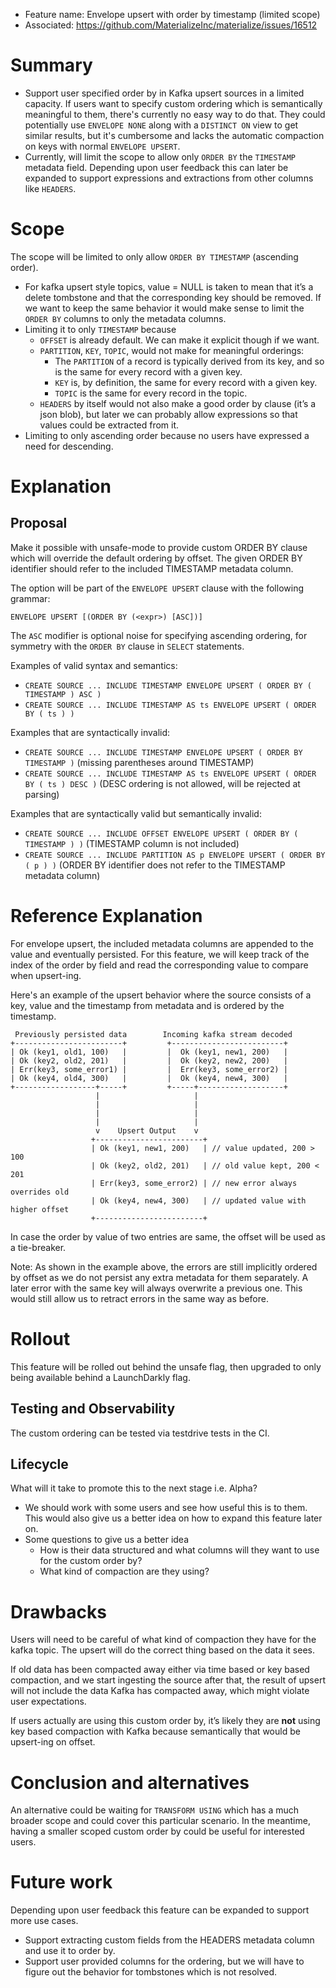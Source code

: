 - Feature name: Envelope upsert with order by timestamp (limited scope)
- Associated: https://github.com/MaterializeInc/materialize/issues/16512

# Summary

- Support user specified order by in Kafka upsert sources in a limited capacity. If users want to specify custom ordering which is semantically meaningful to them, there's currently no easy way to do that. They could potentially use `ENVELOPE NONE` along with a `DISTINCT ON` view to get similar results, but it's cumbersome and lacks the automatic compaction on keys with normal `ENVELOPE UPSERT`.
- Currently, will limit the scope to allow only `ORDER BY` the `TIMESTAMP` metadata field. Depending upon user feedback this can later be expanded to support expressions and extractions from other columns like `HEADERS`.

# Scope

The scope will be limited to only allow `ORDER BY TIMESTAMP` (ascending order).

- For kafka upsert style topics, value = NULL is taken to mean that it’s a delete tombstone and that the corresponding key should be removed. If we want to keep the same behavior it would make sense to limit the `ORDER BY` columns to only the metadata columns.
- Limiting it to only `TIMESTAMP` because
    - `OFFSET` is already default. We can make it explicit though if we want.
    - `PARTITION`, `KEY`, `TOPIC`, would not make for meaningful orderings:
        - The `PARTITION` of a record is typically derived from its key, and so is the same for every record with a given key.
        - `KEY` is, by definition, the same for every record with a given key.
        - `TOPIC` is the same for every record in the topic.
    - `HEADERS` by itself would not also make a good order by clause (it’s a json blob), but later we can probably allow expressions so that values could be extracted from it.
- Limiting to only ascending order because no users have expressed a need for descending.

# Explanation

## Proposal

Make it possible with unsafe-mode to provide custom ORDER BY clause which will override the default ordering by offset. The given ORDER BY identifier should refer to the included TIMESTAMP metadata column.

The option will be part of the `ENVELOPE UPSERT` clause with the following grammar:

`ENVELOPE UPSERT [(ORDER BY (<expr>) [ASC])]`

The `ASC` modifier is optional noise for specifying ascending ordering, for symmetry with the `ORDER BY` clause in `SELECT` statements.

Examples of valid syntax and semantics:
- `CREATE SOURCE ... INCLUDE TIMESTAMP ENVELOPE UPSERT ( ORDER BY ( TIMESTAMP ) ASC )`
- `CREATE SOURCE ... INCLUDE TIMESTAMP AS ts ENVELOPE UPSERT ( ORDER BY ( ts ) )`

Examples that are syntactically invalid:
- `CREATE SOURCE ... INCLUDE TIMESTAMP ENVELOPE UPSERT ( ORDER BY TIMESTAMP )` (missing parentheses around TIMESTAMP)
- `CREATE SOURCE ... INCLUDE TIMESTAMP AS ts ENVELOPE UPSERT ( ORDER BY ( ts ) DESC )` (DESC ordering is not allowed, will be rejected at parsing)

Examples that are syntactically valid but semantically invalid:
- `CREATE SOURCE ... INCLUDE OFFSET ENVELOPE UPSERT ( ORDER BY ( TIMESTAMP ) )` (TIMESTAMP column is not included)
- `CREATE SOURCE ... INCLUDE PARTITION AS p ENVELOPE UPSERT ( ORDER BY ( p ) )` (ORDER BY identifier does not refer to the TIMESTAMP metadata column)

# Reference Explanation
For envelope upsert, the included metadata columns are appended to the value and eventually persisted. For this feature, we will keep track of the index of the order by field and read the corresponding value to compare when upsert-ing.

Here's an example of the upsert behavior where the source consists of a key, value and the timestamp from metadata and is ordered by the timestamp.

```
 Previously persisted data        Incoming kafka stream decoded
+------------------------+         +-------------------------+
| Ok (key1, old1, 100)   |         |  Ok (key1, new1, 200)   |
| Ok (key2, old2, 201)   |         |  Ok (key2, new2, 200)   |
| Err(key3, some_error1) |         |  Err(key3, some_error2) |
| Ok (key4, old4, 300)   |         |  Ok (key4, new4, 300)   |
+------------------+-----+         +-----+-------------------+
                   |                     |
                   |                     |
                   |                     |
                   |                     |
                   v    Upsert Output    v
                  +------------------------+
                  | Ok (key1, new1, 200)   | // value updated, 200 > 100
                  | Ok (key2, old2, 201)   | // old value kept, 200 < 201
                  | Err(key3, some_error2) | // new error always overrides old
                  | Ok (key4, new4, 300)   | // updated value with higher offset
                  +------------------------+
```
In case the order by value of two entries are same, the offset will be used as a tie-breaker.

Note: As shown in the example above, the errors are still implicitly ordered by offset as we do not persist any extra metadata for them separately. A later error with the same key will always overwrite a previous one. This would still allow us to retract errors in the same way as before.

# Rollout
This feature will be rolled out behind the unsafe flag, then upgraded to only being available behind a LaunchDarkly flag.

## Testing and Observability

The custom ordering can be tested via testdrive tests in the CI.

## Lifecycle

What will it take to promote this to the next stage i.e. Alpha?

- We should work with some users and see how useful this is to them. This would also give us a better idea on how to expand this feature later on.
- Some questions to give us a better idea
    - How is their data structured and what columns will they want to use for the custom order by?
    - What kind of compaction are they using?

# Drawbacks

Users will need to be careful of what kind of compaction they have for the kafka topic. The upsert will do the correct thing based on the data it sees.

If old data has been compacted away either via time based or key based compaction, and we start ingesting the source after that, the result of upsert will not include the data Kafka has compacted away, which might violate user expectations.

If users actually are using this custom order by, it’s likely they are **not** using key based compaction with Kafka because semantically that would be upsert-ing on offset.

# Conclusion and alternatives

An alternative could be waiting for `TRANSFORM USING` which has a much broader scope and could cover this particular scenario. In the meantime, having a smaller scoped custom order by could be useful for interested users.

# Future work

Depending upon user feedback this feature can be expanded to support more use cases.
- Support extracting custom fields from the HEADERS metadata column and use it to order by.
- Support user provided columns for the ordering, but we will have to figure out the behavior for tombstones which is not resolved.
